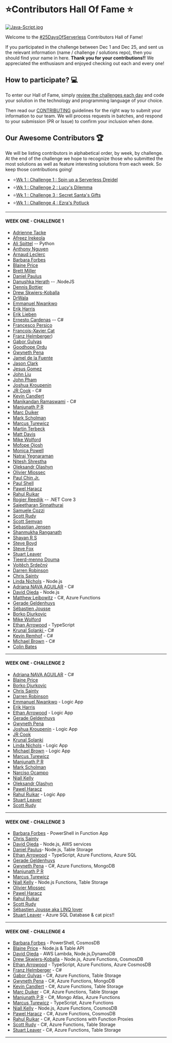 # ⭐️Contributors Hall Of Fame ⭐️

[![Java-Script.jpg](https://i.postimg.cc/DwHgwmjn/Java-Script.jpg)](https://postimg.cc/G4PYM3n5)

Welcome to the [#25DaysOfServerless](https://aka.ms/25daysofserverless) Contributors Hall of Fame! 

If you participated in the challenge between Dec 1 and Dec 25, and sent us the relevant information (name / challenge / solutions repo), then you should find your name in here. **Thank you for your contributions!!** We appreciated the enthusiasm and enjoyed checking out each and every one!

## How to participate? 💻

To enter our Hall of Fame, simply [review the challenges each day](https://dev.to/azure/25-days-of-serverless-content-collection-3baj) and code your solution in the technology and programming language of your choice. 

Then read our [CONTRIBUTING](https://github.com/microsoft/25-days-of-serverless/blob/master/CONTRIBUTING.md) guidelines for the right way to submit your information to our team. We will process requests in batches, and respond to your submission (PR or Issue) to confirm your inclusion when done.

## Our Awesome Contributors 🏆

We will be listing contributors in alphabetical order, by week, by challenge. At the end of the challenge we hope to recognize those who submitted the most solutions as well as feature interesting solutions from each week. So keep those contributions going!

 * ⭐️[Wk 1 : Challenge 1 : Spin up a Serverless Dreidel ](#week-one---challenge-1)
 * ⭐️[Wk 1 : Challenge 2 : Lucy's Dilemma ](#week-one---challenge-2)
 * ⭐️[Wk 1 : Challenge 3 : Secret Santa's Gifts](#week-one---challenge-3)
 * ⭐️[Wk 1 : Challenge 4 : Ezra's Potluck ](#week-one---challenge-4)

<hr/>

#### WEEK ONE - CHALLENGE 1 

 * [Adrienne Tacke](https://github.com/adriennetacke/25-days-of-serverless-2019/tree/master/day-1-dreidel-spin)
 * [Afreez Irekeola](https://github.com/Hayfeez/25daysofserverless/tree/master/Day%201%20-%20Serverless%20Driedel)
 * [Ali Spittel](https://github.com/aspittel/25-days-serverless/tree/master/dreidel) -- Python
 * [Anthony Nguyen](https://github.com/anthonyx21/25-days-of-serverless-solutions/tree/master/day1)
 * [Arnaud Leclerc](https://github.com/arnaudleclerc/25daysofserverless/tree/master/week-1/challenge-1)
 * [Barbara Forbes](https://github.com/Ba4bes/25daysofserverless/tree/master/Day1Dreidel) 
 * [Blaine Price](https://github.com/wbprice/25-days-of-serverless-2019-solutions/tree/master/1) 
 * [Brett Miller](https://github.com/brettmillerb/25-days-of-serverless/tree/week1/challenge1) 
 * [Daniel Paulus](https://github.com/dpnl87/25daysofserverless2019/tree/master/src/dreidelHttp)
 * [Danushka Herath](https://github.com/Danushka96/25-days-of-serverless-challenge/tree/master/day-1) -- .NodeJS
 * [Dennis Bottjer](https://github.com/dbottjer/25-days-of-serverless)
 * [Drew Skwiers-Koballa](https://github.com/dzsquared/25-days-of-serverless-day1) 
 * [DrWala](https://github.com/DrWala/25-days-serverless-day-1) 
 * [Emmanuel Nwankwo](https://github.com/emmanuelnwankwo/25DaysOfServerless/tree/master/Challenge1) 
 * [Erik Harris](https://github.com/ncsuWolfpack/25DaysOfServerless-Challenge1.git)
 * [Erik Lieben](https://github.com/eriklieben/25daysofserverless2019/tree/master/day1)
 * [Ernesto Cardenas](https://github.com/fisica3/25DaysOfServerless/blob/master/Prueba20/DreidelApi.cs) -- C# 
 * [Francesco Persico](https://github.com/francescopersico/25-days-of-serverless-solutions/tree/day-1) 
 * [Francois-Xavier Cat](https://github.com/lazywinadmin/25-days-of-serverless/tree/master/week-1/challenge-1)
 * [Franz Helmberger](https://github.com/FranzHelm/hlc.25daysofserverless)) 
 * [Gabor Gulyas](https://github.com/Bhawk90/25days-of-serverless/tree/master/day-1) 
 * [Goodhope Ordu](https://github.com/goody-h/25DaysOfServerless/tree/master/day1) 
 * [Gwyneth Pena](https://github.com/madebygps/25-days-of-serverless-2019/tree/master/day_01) 
 * [Jamel de la Fuente](https://github.com/superjamel/Day1ServerlessChallenge) 
 * [Jason Clark](https://github.com/jjasonclark/dreidel-spin)
 * [Jesus Gomez](https://github.com/evuz/25-days-of-serverless-code/tree/master/Day-01) 
 * [John Liu](https://github.com/johnnliu/25-days-of-serverless/tree/master/solutions/w1-c1)
 * [John Pham](https://github.com/JohnPhamous/25-days-of-serverless-code/tree/master/Dreidel)
 * [Joshua Kroupenin](https://github.com/joshuakroupenin/dreidel) 
 * [JR Cook](https://github.com/Eldorian/25DaysOfServerlessDayOne) - C#
 * [Kevin Candlert](https://github.com/KevinJCandlert/25-days-of-serverless-submissions/tree/master/25-days-of-serverless/day-1)
 * [Manikandan Ramaswami](https://github.com/manikandanramaswami/Serverless/tree/master/1-A-Basic-Function) - C#
 * [Manjunath P R](https://github.com/mangzee/25daysofserverless/tree/master/Day1)
 * [Marc Duiker](https://github.com/marcduiker/25daysofserverless2019)
 * [Mark Scholman](https://github.com/markscholman/25DaysOfServerless2019/tree/master/191201) 
 * [Marcus Turewicz](https://github.com/marcusturewicz/25-days-of-serverless-challenge/tree/master/Day-01)
 * [Martin Terbeck](https://github.com/martinterbeck/25dayofserverless2019/tree/master/Day1) 
 * [Matt Davis](https://github.com/da5is/25DaysOfServerlessDay1/tree/master)
 * [Mike Wolford](https://github.com/mwolford/25Days-1)
 * [Mofope Ojosh](https://github.com/mofopeojosh/serverless-dreidel)
 * [Monica Powell](https://github.com/M0nica/25-days-of-serverless/tree/master/dreidel) 
 * [Natraj Yegnaraman](https://github.com/rajyraman/25-days-of-serverless/tree/master/week-1/challenge-1/dreidel)
 * [Nitesh Shrestha](https://github.com/niteshrestha/25-days-of-serverless/tree/master/src/Challenge%201) 
 * [Oleksandr Olashyn](https://github.com/OOlashyn/25-days-of-serverless/tree/master/week-1/challenge-1) 
 * [Olivier Miossec](https://github.com/omiossec/25-days-of-serverless-omc/tree/master/1-12)
 * [Paul Chin Jr.](https://github.com/pchinjr/25-days-of-serverless-solutions/tree/master/week-1)
 * [Paul Shell](https://github.com/CloudExperiment/25-days-of-serverless/tree/master/week-1/challenge-1) 
 * [Pawel Haracz](https://github.com/PawelHaracz/25daysofserverless/tree/master/day1) 
 * [Rahul Ruikar](https://github.com/rahulruikar/25DaysOfServerless/tree/master/Day1)
 * [Rogier Reedijk](https://github.com/xs4free/25-days-of-serverless-2019/tree/master/Day1) -- .NET Core 3
 * [Sajeetharan Sinnathurai](https://github.com/sajeetharan/25daysofserverless-spin-the-dreidel)
 * [Samuele Cozzi](https://github.com/samuele-cozzi/25-days-of-serverless-code/tree/master/week-1) 
 * [Scott Rudy](https://github.com/scottrudy/25-days-of-serverless-dotnet) 
 * [Scott Semyan](https://github.com/ssemyan/25DaysOfServerless2019/tree/master/Day-1)
 * [Sebastian Jensen](https://github.com/tsjdev-apps/25daysofserverless/tree/master/25DaysOfServerless/Day01)
 * [Shanmukha Ranganath](https://github.com/shanranm/25DaysOfServerless/tree/master/Challenge1) 
 * [Shayan R S](https://github.com/Shayanrs31/25-days-of-serverless)
 * [Steve Boyd](https://github.com/Steve-Boyd/25daysofserverless2019/tree/master/week-1/day-1) 
 * [Steve Fox](https://github.com/uofifox/25daysofserverless2019/tree/master/day1) 
 * [Stuart Leaver](https://github.com/stuartleaver/25-days-of-serverless/tree/master/01-serverless-dreidel)
 * [Tjeerd-menno Douma](https://github.com/Tjeerd-menno/25DaysOfServerless/tree/master/day1) 
 * [Vojtěch Srdečný](https://github.com/srdecny/serverless/tree/master/week-1/challenge-1) 
 * [Darren Robinson](https://github.com/microsoft/25-days-of-serverless/pull/68/commits/496ed8f1ea9ae86a37b79df2c30897c7d8ec4f26)
 * [Chris Sainty](https://github.com/chrissainty/25DaysOfServerless/tree/master/Day1)
 * [Linda Nichols](https://github.com/lynnaloo/25-days-of-serverless-solutions/tree/master/dreidel-dreidel-dreidel) - Node.js
 * [Adriana NAVA AGUILAR](https://github.com/tennamiqui/25-days-of-serverless/tree/master/week-1/challenge-1) - C#
* [David Ojeda](https://github.com/davidojedalopez/25-days-of-serverless-day-01) - Node.js
* [Matthew Leibowitz](https://github.com/mattleibow/25-days-of-serverless/tree/implementations/week-1/challenge-1) - C#, Azure Functions
* [Gerade Geldenhuys](https://github.com/GeradeDev/25-days-of-serverless/tree/challenges/week-1/challenge-1)
* [Sébastien Jousse](https://github.com/sjousse/25DaysOfServerless/tree/master/Day01)
* [Borko Djurkovic](https://github.com/borkod/25-Days-of-Serverless-Solutions/tree/master/Week-1/Challenge-1)
* [Mike Wolford](https://github.com/mwolford/25Days-1)
* [Ethan Arrowood](https://github.com/Ethan-Arrowood/25-days-of-serverless-2019/blob/master/HttpDreidel) - TypeScript
* [Krunal Solanki ](https://github.com/krunalsolanki/Dreidel_Spin) - C#
* [Kevin Remhof](https://github.com/KevinRemhof/25daysofserverless/tree/master/week-1/challenge-1) - C#
* [Michael Brown](https://github.com/aguywithcode/25-days-of-serverless/tree/solutions/week-1/challenge-1) - C#
* [Colin Bates](https://github.com/ckabates/25-days-of-serverless-solutions/tree/master/Day1)

<hr/>

#### WEEK ONE - CHALLENGE 2

 * [Adriana NAVA AGUILAR](https://github.com/tennamiqui/25-days-of-serverless/tree/master/week-1/challenge-2) - C#
 * [Blaine Price](https://github.com/wbprice/25-days-of-serverless-2019-solutions/tree/master/2)
 * [Borko Djurkovic](https://github.com/borkod/25-Days-of-Serverless-Solutions/tree/master/Week-1/Challenge-2) 
 * [Chris Sainty](https://github.com/chrissainty/25DaysOfServerless/tree/master/Day1)
 * [Darren Robinson](https://github.com/microsoft/25-days-of-serverless/pull/68/commits/496ed8f1ea9ae86a37b79df2c30897c7d8ec4f26)
 * [Emmanuel Nwankwo](https://github.com/emmanuelnwankwo/25DaysOfServerless/tree/master/Challenge2) - Logic App
 * [Erik Harris](https://github.com/ncsuWolfpack/25DaysOfServerless-Challenge1.git)
 * [Ethan Arrowood](https://github.com/Ethan-Arrowood/25-days-of-serverless-2019/tree/master/LucyDilemma) - Logic App
 * [Gerade Geldenhuys](https://github.com/GeradeDev/25-days-of-serverless/tree/challenges/week-1/challenge-2)
 * [Gwyneth Pena](https://github.com/madebygps/25-days-of-serverless-2019/tree/master/day_02)
 * [Joshua Kroupenin](https://github.com/joshuakroupenin/lucyshedule) - Logic App
 * [JR Cook](https://github.com/Eldorian/25DaysOfServerlessDay2)
 * [Krunal Solanki](https://github.com/krunalsolanki/25DaysOfServerless/tree/master/Challenge2)
 * [Linda Nichols](https://github.com/lynnaloo/25-days-of-serverless-solutions/tree/master/keep-the-candles-burning) - Logic App
 * [Michael Brown](https://github.com/aguywithcode/25-days-of-serverless/tree/solutions/week-1/challenge-2) - Logic App
 * [Marcus Turewicz](https://github.com/marcusturewicz/25-days-of-serverless-challenge/tree/master/Day-02)
 * [Manjunath P R](https://github.com/mangzee/25daysofserverless/tree/master/Day2)
 * [Mark Scholman](https://github.com/markscholman/25DaysOfServerless2019/tree/master/191201)
 * [Narciso Ocampo](https://github.com/nardsocampo/25DaysOfServerless/tree/master/week-1/challenge-2)
 * [Niall Kelly](https://github.com/nkelly75/25-days-of-serverless/tree/master/day01)
 * [Oleksandr Olashyn](https://github.com/OOlashyn/DWC-25-days-of-serverless/tree/master/week-1/challenge-2/PowerAutomate)
 * [Pawel Haracz](https://github.com/PawelHaracz/25daysofserverless/tree/master/Day2)
 * [Rahul Ruikar](https://github.com/rahulruikar/25DaysOfServerless/tree/master/Day2) - Logic App
 * [Stuart Leaver](https://github.com/stuartleaver/25-days-of-serverless/tree/master/02-task-scheduler)
 * [Scott Rudy](https://github.com/scottrudy/25-days-of-serverless-dotnet/tree/master/day02)
 
<hr/>

#### WEEK ONE - CHALLENGE 3

 * [Barbara Forbes](https://github.com/Ba4bes/25daysofserverless/tree/master/Day3FurryFriends) - PowerShell in Function App
 * [Chris Sainty](https://github.com/chrissainty/25DaysOfServerless/tree/master/Day3)
 * [David Ojeda](https://github.com/davidojedalopez/day-03) - Node.js, AWS services
 * [Daniel Paulus](https://github.com/dpnl87/25daysofserverless2019/tree/master/src/secretSantaHttp)- Node.js, Table Storage
 * [Ethan Arrowood](https://github.com/Ethan-Arrowood/25-days-of-serverless-2019/tree/master/SecretSanta) - TypeScript, Azure Functions, Azure SQL
 * [Gerade Geldenhuys](https://github.com/GeradeDev/25-days-of-serverless/tree/challenges/week-1/day3)
 * [Gwyneth Pena](https://github.com/madebygps/25-days-of-serverless-2019/tree/master/day_03) - C#, Azure Functions, MongoDB
 * [Manjunath P R](https://github.com/mangzee/25daysofserverless/tree/master/Day3)
 * [Marcus Turewicz](https://github.com/marcusturewicz/25-days-of-serverless-challenge/tree/master/Day-03)
 * [Niall Kelly](https://github.com/nkelly75/25-days-of-serverless/tree/master/day03) - Node.js Functions, Table Storage
 * [Olivier Miossec](https://github.com/omiossec/25-days-of-serverless-omc/tree/master/3-12) 
 * [Pawel Haracz](https://github.com/PawelHaracz/25daysofserverless/tree/master/Day3)
 * [Rahul Ruikar](https://github.com/rahulruikar/25DaysOfServerless/tree/master/Day3)
 * [Scott Rudy](https://github.com/scottrudy/25-days-of-serverless-dotnet/tree/master/day03)
 * [Sébastien Jousse aka LINQ lover](https://github.com/sjousse/25DaysOfServerless/tree/master/Day03)
 * [Stuart Leaver](https://github.com/stuartleaver/25-days-of-serverless/tree/master/03-webhooks) - Azure SQL Database & cat pics!!
<hr/>

#### WEEK ONE - CHALLENGE 4 

 * [Barbara Forbes](https://github.com/Ba4bes/25daysofserverless/tree/master/Day4potluck) - PowerShell, CosmosDB
 * [Blaine Price](https://github.com/wbprice/25-days-of-serverless-2019-solutions/tree/master/4) - Node.js & Table API 
 * [David Ojeda](https://github.com/davidojedalopez/day-04) - AWS Lambda, Node.js,DynamoDB
 * [Drew Skwiers-Koballa](https://github.com/dzsquared/25-days-of-serverless-day4) - Node.js, Azure Functions, CosmosDB
 * [Ethan Arrowood](https://github.com/Ethan-Arrowood/25-days-of-serverless-2019/tree/master/EzraParty) - TypeScript, Azure Functions, Azure CosmosDB 
 * [Franz Helmberger](https://github.com/FranzHelm/hlc.25daysofserverless.chall4) - C#
  * [Gabor Gulyas](https://github.com/Bhawk90/25days-of-serverless/tree/master/day-4) - C#, Azure Functions, Table Storage
 * [Gwyneth Pena](https://github.com/madebygps/25-days-of-serverless-2019/tree/master/day_04) - C#, Azure Functions, MongoDB
  * [Kevin Candlert](https://github.com/KevinJCandlert/25-days-of-serverless-submissions/tree/master/25-days-of-serverless/day-4) - C#, Azure Functions, Table Storage
 * [Marc Duiker](https://github.com/marcduiker/25daysofserverless2019/tree/master/src/Day04) - C#, Azure Functions, Table Storage
 * [Manjunath P R](https://github.com/mangzee/25daysofserverless/tree/master/Day4) - C#, Mongo Atlas, Azure Functions 
 * [Marcus Turewicz](https://github.com/marcusturewicz/25-days-of-serverless-challenge/tree/master/Day-04) - TypeScript, Azure Functions
 * [Niall Kelly](https://github.com/nkelly75/25-days-of-serverless/tree/master/day04) - Node.js, Azure Functions, CosmosDB
  * [Pawel Haracz](https://github.com/PawelHaracz/25daysofserverless/tree/master/Day4) - C#, Azure Functions, CosmosDB
 * [Rahul Ruikar](https://github.com/rahulruikar/25DaysOfServerless/tree/master/Day4) - C#, Azure Functions with Function Proxies
  * [Scott Rudy](https://github.com/scottrudy/25-days-of-serverless-dotnet/tree/master/day04) - C#, Azure Functions, Table Storage
   * [Stuart Leaver](https://github.com/stuartleaver/25-days-of-serverless/tree/master/04-api-endpoint) - C#, Azure Functions, Table Storage

<hr/>
